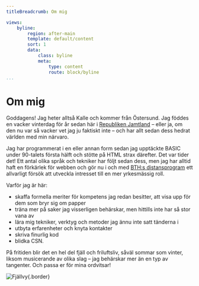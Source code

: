 ```yaml
---
titleBreadcrumb: Om mig

views:
    byline:
        region: after-main
        template: default/content
        sort: 1
        data:
            class: byline
            meta:
                type: content
                route: block/byline
...
```


Om mig
======

Goddagens! Jag heter alltså Kalle och kommer från Östersund. Jag föddes en vacker vinterdag för <script>document.write(new Date().getFullYear() - 1983);</script> år sedan här i 
[Republiken Jamtland](http://www.republikenjamtland.se/) – eller ja, om den nu var så vacker vet jag ju faktiskt inte – 
och har allt sedan dess hedrat världen med min närvaro.

Jag har programmerat i en eller annan form sedan jag upptäckte BASIC under 90-talets första hälft och stötte på HTML strax därefter. Det var tider det! 
Ett antal olika språk och tekniker har följt sedan dess, men jag har alltid haft en förkärlek för webben och gör nu i och med 
[BTH:s distansprogram](https://www.bth.se/distansutbildningar/webbprogrammering/) ett allvarligt försök att utveckla intresset till en mer yrkesmässig roll.

Varför jag är här:

* skaffa formella meriter för kompetens jag redan besitter, att visa upp för dem som bryr sig om papper
* träna mer på saker jag visserligen behärskar, men hittills inte har så stor vana av
* lära mig tekniker, verktyg och metoder jag ännu inte satt tänderna i
* utbyta erfarenheter och knyta kontakter
* skriva finurlig kod
* blidka CSN.

På fritiden blir det en hel del fjäll och friluftsliv, såväl sommar som vinter, liksom musicerande av olika slag – 
jag behärskar mer än en typ av tangenter. Och passa er för mina ordvitsar!

![Fjällvy](img/me.jpg){.border}
